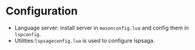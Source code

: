 # Configuration

- Language server: install server in `masonconfig.lua` and config them in `lspconfig`.
- Utilities:`lspsageconfig.lua` is used to configure lspsaga.
